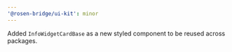 ```yaml
---
'@rosen-bridge/ui-kit': minor
---
```


Added `InfoWidgetCardBase` as a new styled component to be reused across packages.
